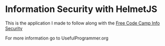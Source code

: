
# Information Security with HelmetJS

This is the application I made to follow along with the [Free Code Camp Info Security](https://www.freecodecamp.org/learn/information-security/information-security-with-helmetjs/)

For more information go to UsefulProgrammer.org 